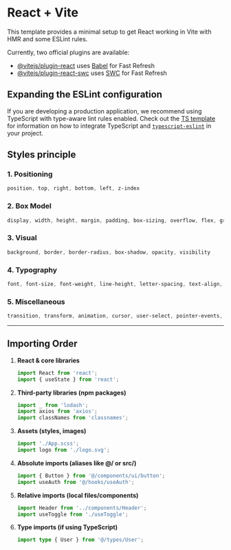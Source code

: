 # React + Vite

This template provides a minimal setup to get React working in Vite with HMR and some ESLint rules.

Currently, two official plugins are available:

-   [@vitejs/plugin-react](https://github.com/vitejs/vite-plugin-react/blob/main/packages/plugin-react) uses [Babel](https://babeljs.io/) for Fast Refresh
-   [@vitejs/plugin-react-swc](https://github.com/vitejs/vite-plugin-react/blob/main/packages/plugin-react-swc) uses [SWC](https://swc.rs/) for Fast Refresh

## Expanding the ESLint configuration

If you are developing a production application, we recommend using TypeScript with type-aware lint rules enabled. Check out the [TS template](https://github.com/vitejs/vite/tree/main/packages/create-vite/template-react-ts) for information on how to integrate TypeScript and [`typescript-eslint`](https://typescript-eslint.io) in your project.

## Styles principle

### 1. **Positioning**

```scss
position, top, right, bottom, left, z-index
```

### 2. **Box Model**

```scss
display, width, height, margin, padding, box-sizing, overflow, flex, grid, gap
```

### 3. **Visual**

```scss
background, border, border-radius, box-shadow, opacity, visibility
```

### 4. **Typography**

```scss
font, font-size, font-weight, line-height, letter-spacing, text-align, color
```

### 5. **Miscellaneous**

```scss
transition, transform, animation, cursor, user-select, pointer-events, content
```

---

## Importing Order

1. **React & core libraries**

    ```jsx
    import React from 'react';
    import { useState } from 'react';
    ```

2. **Third-party libraries (npm packages)**

    ```jsx
    import _ from 'lodash';
    import axios from 'axios';
    import classNames from 'classnames';
    ```

3. **Assets (styles, images)**

    ```js
    import './App.scss';
    import logo from './logo.svg';
    ```

4. **Absolute imports (aliases like @/ or src/)**

    ```js
    import { Button } from '@/components/ui/button';
    import useAuth from '@/hooks/useAuth';
    ```

5. **Relative imports (local files/components)**

    ```js
    import Header from '../components/Header';
    import useToggle from './useToggle';
    ```

6. **Type imports (if using TypeScript)**

    ```ts
    import type { User } from '@/types/User';
    ```
